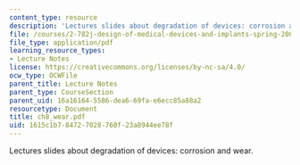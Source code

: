 ```yaml
---
content_type: resource
description: 'Lectures slides about degradation of devices: corrosion and wear.'
file: /courses/2-782j-design-of-medical-devices-and-implants-spring-2006/1615c1b784727028760f23a8944ee78f_ch8_wear.pdf
file_type: application/pdf
learning_resource_types:
- Lecture Notes
license: https://creativecommons.org/licenses/by-nc-sa/4.0/
ocw_type: OCWFile
parent_title: Lecture Notes
parent_type: CourseSection
parent_uid: 16a16164-5586-dea6-69fa-e6ecc85a88a2
resourcetype: Document
title: ch8_wear.pdf
uid: 1615c1b7-8472-7028-760f-23a8944ee78f
---
```

Lectures slides about degradation of devices: corrosion and wear.